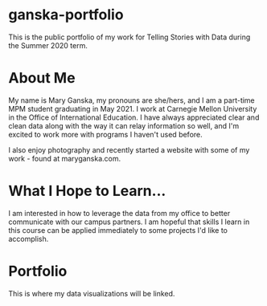 # ganska-portfolio
This is the public portfolio of my work for Telling Stories with Data during the Summer 2020 term.

# About Me
My name is Mary Ganska, my pronouns are she/hers, and I am a part-time MPM student graduating in May 2021. I work at Carnegie Mellon University in the Office of International Education. I have always appreciated clear and clean data along with the way it can relay information so well, and I'm excited to work more with programs I haven't used before. 

I also enjoy photography and recently started a website with some of my work - found at maryganska.com. 

# What I Hope to Learn...
I am interested in how to leverage the data from my office to better communicate with our campus partners. I am hopeful that skills I learn in this course can be applied immediately to some projects I'd like to accomplish. 

# Portfolio
This is where my data visualizations will be linked.
